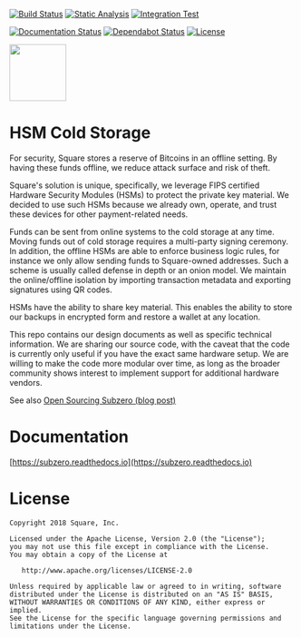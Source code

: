 [![Build Status](https://github.com/square/subzero/actions/workflows/codeql-analysis.yml/badge.svg)](https://github.com/square/subzero/actions/workflows/codeql-analysis.yml)
[![Static Analysis](https://github.com/square/subzero/actions/workflows/clang-static-analysis.yml/badge.svg)](https://github.com/square/subzero/actions/workflows/clang-static-analysis.yml)
[![Integration Test](https://github.com/square/subzero/actions/workflows/signtx-test.yml/badge.svg)](https://github.com/square/subzero/actions/workflows/signtx-test.yml)

[![Documentation Status](https://readthedocs.org/projects/subzero/badge/?version=master)](https://subzero.readthedocs.io/en/master/?badge=master)
[![Dependabot Status](https://api.dependabot.com/badges/status?host=github&repo=square/subzero)](https://dependabot.com)
[![License](https://img.shields.io/badge/License-Apache%202.0-blue.svg)](https://github.com/square/subzero/blob/master/LICENSE)

<img src="logo.png" width="100">

# HSM Cold Storage

For security, Square stores a reserve of Bitcoins in an offline setting. By having these funds offline, we
reduce attack surface and risk of theft.

Square's solution is unique, specifically, we leverage FIPS certified Hardware Security Modules (HSMs) to protect the
private key material. We decided to use such HSMs because we already own, operate, and trust these devices for other payment-related needs.

Funds can be sent from online systems to the cold storage at any time. Moving funds out of cold storage requires a
multi-party signing ceremony. In addition, the offline HSMs are able to enforce business logic rules, for instance we
only allow sending funds to Square-owned addresses. Such a scheme is usually called defense in depth or an onion model.
We maintain the online/offline isolation by importing transaction metadata and exporting signatures using QR codes.

HSMs have the ability to share key material. This enables the ability to store our backups in encrypted form and
restore a wallet at any location.


This repo contains our design documents as well as specific technical information. We are sharing our source code, with
the caveat that the code is currently only useful if you have the exact same hardware setup. We are willing to make the
code more modular over time, as long as the broader community shows interest to implement support for additional
hardware vendors.

See also [Open Sourcing Subzero (blog post)](https://developer.squareup.com/blog/open-sourcing-subzero)

# Documentation

[https://subzero.readthedocs.io](https://subzero.readthedocs.io)

# License


    Copyright 2018 Square, Inc.

    Licensed under the Apache License, Version 2.0 (the "License");
    you may not use this file except in compliance with the License.
    You may obtain a copy of the License at

       http://www.apache.org/licenses/LICENSE-2.0

    Unless required by applicable law or agreed to in writing, software
    distributed under the License is distributed on an "AS IS" BASIS,
    WITHOUT WARRANTIES OR CONDITIONS OF ANY KIND, either express or implied.
    See the License for the specific language governing permissions and
    limitations under the License.
